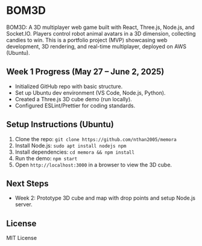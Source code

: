 # BOM3D
BOM3D: A 3D multiplayer web game built with React, Three.js, Node.js, and Socket.IO. Players control robot animal avatars in a 3D dimension, collecting candies to win. This is a portfolio project (MVP) showcasing web development, 3D rendering, and real-time multiplayer, deployed on AWS (Ubuntu).


## Week 1 Progress (May 27 – June 2, 2025)
- Initialized GitHub repo with basic structure.
- Set up Ubuntu dev environment (VS Code, Node.js, Python).
- Created a Three.js 3D cube demo (run locally).
- Configured ESLint/Prettier for coding standards.

## Setup Instructions (Ubuntu)
1. Clone the repo: `git clone https://github.com/nthan2005/memora`
2. Install Node.js: `sudo apt install nodejs npm`
3. Install dependencies: `cd memora && npm install`
4. Run the demo: `npm start`
5. Open `http://localhost:3000` in a browser to view the 3D cube.

## Next Steps
- Week 2: Prototype 3D cube and map with drop points and setup Node.js server.

## License
MIT License
